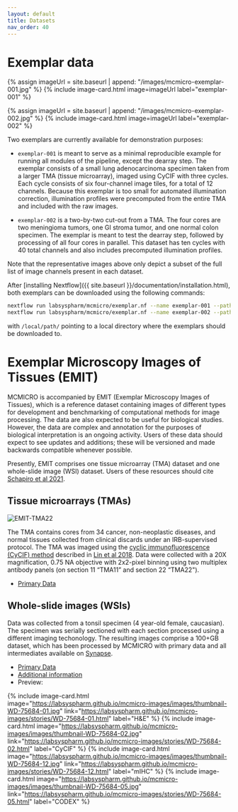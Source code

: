 ```yaml
---
layout: default
title: Datasets
nav_order: 40
---
```


# Exemplar data

<div class="basic-grid mt-6">

{% assign imageUrl = site.baseurl | append: "/images/mcmicro-exemplar-001.jpg" %}
{% include image-card.html 
    image=imageUrl
    label="exemplar-001"
%}

{% assign imageUrl = site.baseurl | append: "/images/mcmicro-exemplar-002.jpg" %}
{% include image-card.html 
    image=imageUrl
    label="exemplar-002"
%}

</div><!-- end grid -->


Two exemplars are currently available for demonstration purposes:

* `exemplar-001` is meant to serve as a minimal reproducible example for running all modules of the pipeline, except the dearray step. The exemplar consists of a small lung adenocarcinoma specimen taken from a larger TMA (tissue microarray), imaged using CyCIF with three cycles. Each cycle consists of six four-channel image tiles, for a total of 12 channels. Because this exemplar is too small for automated illumination correction, illumination profiles were precomputed from the entire TMA and included with the raw images.

* `exemplar-002` is a two-by-two cut-out from a TMA. The four cores are two meningioma tumors, one GI stroma tumor, and one normal colon specimen. The exemplar is meant to test the dearray step, followed by processing of all four cores in parallel. This dataset has ten cycles with 40 total channels and also includes precomputed illumination profiles.

Note that the representative images above only depict a subset of the full list of image channels present in each dataset.

After [installing Nextflow]({{ site.baseurl }}/documentation/installation.html), both exemplars can be downloaded using the following commands:
``` bash
nextflow run labsyspharm/mcmicro/exemplar.nf --name exemplar-001 --path /local/path/
nextflow run labsyspharm/mcmicro/exemplar.nf --name exemplar-002 --path /local/path/
```
with `/local/path/` pointing to a local directory where the exemplars should be downloaded to.

# Exemplar Microscopy Images of Tissues (EMIT)

MCMICRO is accompanied by EMIT (Exemplar Microscopy Images of Tissues), which is a reference dataset containing images of different types for development and benchmarking of computational methods for image processing. The data are also expected to be useful for biological studies. However, the data are complex and annotation for the purposes of biological interpretation is an ongoing activity. Users of these data should expect to see updates and additions; these will be versioned and made backwards compatible whenever possible.

Presently, EMIT comprises one tissue microarray (TMA) dataset and one whole-slide image (WSI) dataset. Users of these resources should cite [Schapiro et al 2021](https://www.nature.com/articles/s41592-021-01308-y).


## Tissue microarrays (TMAs)

<img src="{{ site.baseurl }}/images/EMIT_TMA22.png" alt="EMIT-TMA22">

The TMA contains cores from 34 cancer, non-neoplastic diseases, and normal tissues collected from clinical discards under an IRB-supervised protocol. The TMA was imaged using the [cyclic immunofluorescence (CyCIF) method](https://www.cycif.org/) described in [Lin et al 2018](https://elifesciences.org/articles/31657). Data were collected with a 20X magnification, 0.75 NA objective with 2x2-pixel binning using two multiplex antibody panels (on section 11 “TMA11” and section 22 “TMA22").

* [Primary Data](https://www.synapse.org/#!Synapse:syn22345748/wiki/609239)

## Whole-slide images (WSIs)

Data was collected from a tonsil specimen (4 year-old female, caucasian). The specimen was serially sectioned with each section processed using a different imaging techonology. The resulting images comprise a 100+GB dataset, which has been processed by MCMICRO with primary data and all intermediates available on [Synapse](https://www.synapse.org/#!Synapse:syn24849819/wiki/608441).

* [Primary Data](https://www.synapse.org/#!Synapse:syn24849819/wiki/608441)
* [Additional information](https://labsyspharm.github.io/mcmicro-images/)
* Preview:

<div class="basic-grid four-column">

{% include image-card.html 
    image="https://labsyspharm.github.io/mcmicro-images/images/thumbnail-WD-75684-01.jpg"
    link="https://labsyspharm.github.io/mcmicro-images/stories/WD-75684-01.html"
    label="H&E"
%}
{% include image-card.html 
    image="https://labsyspharm.github.io/mcmicro-images/images/thumbnail-WD-75684-02.jpg"
    link="https://labsyspharm.github.io/mcmicro-images/stories/WD-75684-02.html"
    label="CyCIF"
%}
{% include image-card.html 
    image="https://labsyspharm.github.io/mcmicro-images/images/thumbnail-WD-75684-12.jpg"
    link="https://labsyspharm.github.io/mcmicro-images/stories/WD-75684-12.html"
    label="mIHC"
%}
{% include image-card.html 
    image="https://labsyspharm.github.io/mcmicro-images/images/thumbnail-WD-75684-05.jpg"
    link="https://labsyspharm.github.io/mcmicro-images/stories/WD-75684-05.html"
    label="CODEX"
%}

</div><!-- end grid -->

